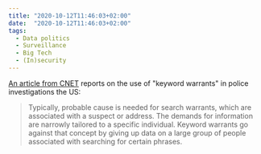 ```yaml
---
title: "2020-10-12T11:46:03+02:00"
date:  "2020-10-12T11:46:03+02:00"
tags:
  - Data politics
  - Surveillance
  - Big Tech
  - (In)security
---
```


[An article from CNET](https://web.archive.org/web/20201012094736/https://www.cnet.com/news/google-is-giving-data-to-police-based-on-search-keywords-court-docs-show/) reports on the use of "keyword warrants" in police investigations the US:

> Typically, probable cause is needed for search warrants, which are associated with a suspect or address. The demands for information are narrowly tailored to a specific individual. Keyword warrants go against that concept by giving up data on a large group of people associated with searching for certain phrases.
